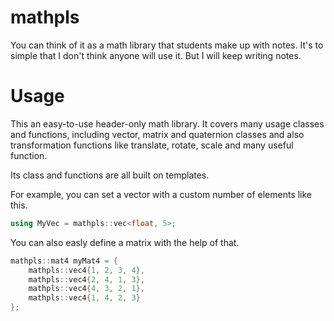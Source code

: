 # mathpls
You can think of it as a math library that students make up with notes.
It's to simple that I don't think anyone will use it.
But I will keep writing notes.

# Usage
This an easy-to-use header-only math library.
It covers many usage classes and functions, including vector, matrix and quaternion classes and also transformation functions like translate, rotate, scale and many useful function.

Its class and functions are all built on templates.

For example, you can set a vector with a custom number of elements like this.
```c++
using MyVec = mathpls::vec<float, 5>;
```
You can also easly define a matrix with the help of that.
```c++
mathpls::mat4 myMat4 = {
    mathpls::vec4{1, 2, 3, 4},
    mathpls::vec4{2, 4, 1, 3},
    mathpls::vec4{4, 3, 2, 1},
    mathpls::vec4{1, 4, 2, 3}
};
```
